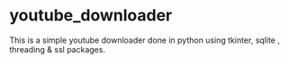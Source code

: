 # youtube_downloader
This is a simple youtube downloader done in python using tkinter, sqlite , threading &amp; ssl packages.
